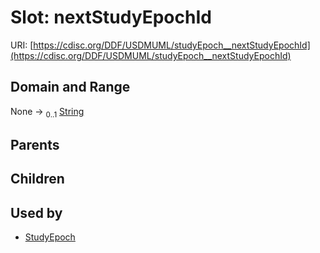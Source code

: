 
# Slot: nextStudyEpochId




URI: [https://cdisc.org/DDF/USDMUML/studyEpoch__nextStudyEpochId](https://cdisc.org/DDF/USDMUML/studyEpoch__nextStudyEpochId)


## Domain and Range

None &#8594;  <sub>0..1</sub> [String](types/String.md)

## Parents


## Children


## Used by

 * [StudyEpoch](StudyEpoch.md)
